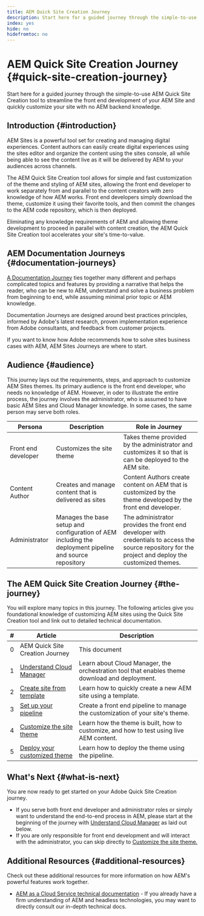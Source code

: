 ```yaml
---
title: AEM Quick Site Creation Journey
description: Start here for a guided journey through the simple-to-use AEM Quick Site Creation tool to streamline the front end development of your AEM Site and quickly customize your site with no AEM backend knowledge.
index: yes
hide: no
hidefromtoc: no
---
```


# AEM Quick Site Creation Journey {#quick-site-creation-journey}

Start here for a guided journey through the simple-to-use AEM Quick Site Creation tool to streamline the front end development of your AEM Site and quickly customize your site with no AEM backend knowledge.

## Introduction {#introduction}

AEM Sites is a powerful tool set for creating and managing digital experiences. Content authors can easily create digital experiences using the sites editor and organize the content using the sites console, all while being able to see the content live as it will be delivered by AEM to your audiences across channels.

The AEM Quick Site Creation tool allows for simple and fast customization of the theme and styling of AEM sites, allowing the front end developer to work separately from and parallel to the content creators with zero knowledge of how AEM works. Front end developers simply download the theme, customize it using their favorite tools, and then commit the changes to the AEM code repository, which is then deployed.

Eliminating any knowledge requirements of AEM and allowing theme development to proceed in parallel with content creation, the AEM Quick Site Creation tool accelerates your site's time-to-value.

## AEM Documentation Journeys {#documentation-journeys}

[A Documentation Journey](/help/journey-documentation/home.md) ties together many different and perhaps complicated topics and features by providing a narrative that helps the reader, who can be new to AEM, understand and solve a business problem from beginning to end, while assuming minimal prior topic or AEM knowledge.

Documentation Journeys are designed around best practices principles, informed by Adobe's latest research, proven implementation experience from Adobe consultants, and feedback from customer projects.

If you want to know how Adobe recommends how to solve sites business cases with AEM, AEM Sites Journeys are where to start.

## Audience {#audience}

This journey lays out the requirements, steps, and approach to customize AEM Sites themes. Its primary audience is the front end developer, who needs no knowledge of AEM. However, in oder to illustrate the entire process, the journey involves the administrator, who is assumed to have basic AEM Sites and Cloud Manager knowledge. In some cases, the same person may serve both roles.

|Persona|Description|Role in Journey|
|---|---|---|
|Front end developer|Customizes the site theme|Takes theme provided by the administrator and customizes it so that is can be deployed to the AEM site.
|Content Author|Creates and manage content that is delivered as sites|Content Authors create content on AEM that is customized by the theme developed by the front end developer.|
|Administrator|Manages the base setup and configuration of AEM including the deployment pipeline and source repository|The administrator provides the front end developer with credentials to access the source repository for the project and deploy the customized themes.|

## The AEM Quick Site Creation Journey {#the-journey}

You will explore many topics in this journey. The following articles give you foundational knowledge of customizing AEM sites using the Quick Site Creation tool and link out to detailed technical documentation.

|#|Article|Description|
|---|---|---|
|0|AEM Quick Site Creation Journey|This document|
|1|[Understand Cloud Manager](cloud-manager.md)|Learn about Cloud Manager, the orchestration tool that enables theme download and deployment.|
|2|[Create site from template](create-site.md)|Learn how to quickly create a new AEM site using a template.|
|3|[Set up your pipeline](pipeline-setup.md)|Create a front end pipeline to manage the customization of your site's theme.|
|4|[Customize the site theme](customize-theme.md)|Learn how the theme is built, how to customize, and how to test using live AEM content.|
|5|[Deploy your customized theme](deploy-theme.md)|Learn how to deploy the theme using the pipeline.|

## What's Next {#what-is-next}

You are now ready to get started on your Adobe Quick Site Creation journey.

* If you serve both front end developer and administrator roles or simply want to understand the end-to-end process in AEM, please start at the beginning of the journey with [Understand Cloud Manager](cloud-manager.md) as laid out below.
* If you are only responsible for front end development and will interact with the administrator, you can skip directly to [Customize the site theme.](customize-theme.md)

## Additional Resources {#additional-resources}

Check out these additional resources for more information on how AEM's powerful features work together.

* [AEM as a Cloud Service technical documentation](https://experienceleague.adobe.com/docs/experience-manager-cloud-service.html) - If you already have a firm understanding of AEM and headless technologies, you may want to directly consult our in-depth technical docs.

